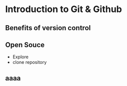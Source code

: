 # Introduction to Git & Github

## Benefits of version control


## Open Souce
* Explore
* clone repository

## aaaa